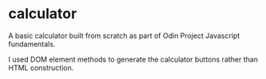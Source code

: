 # calculator

A basic calculator built from scratch as part of Odin Project Javascript fundamentals.

I used DOM element methods to generate the calculator buttons rather than HTML construction.
